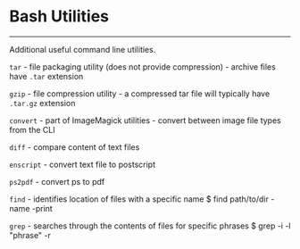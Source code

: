 # Bash Utilities

---

Additional useful command line utilities.

`tar` - file packaging utility (does not provide compression)
	  - archive files have `.tar` extension
	  
`gzip` - file compression utility 
	   - a compressed tar file will typically have `.tar.gz` extension
	   
`convert` - part of ImageMagick utilities
	      - convert between image file types from the CLI
		  
`diff` - compare content of text files

`enscript` - convert text file to postscript

`ps2pdf` - convert ps to pdf

`find` - identifies location of files with a specific name
	$ find path/to/dir -name <file> -print
	
`grep` - searches through the contents of files for specific phrases
	$ grep -i -l "phrase" -r <dir>
